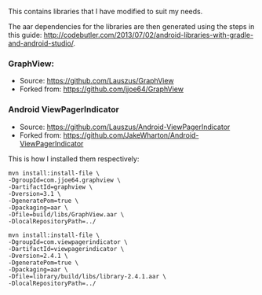 This contains libraries that I have modified to suit my needs.

The aar dependencies for the libraries are then generated using the steps in this guide: <http://codebutler.com/2013/07/02/android-libraries-with-gradle-and-android-studio/>.

### GraphView:
* Source: <https://github.com/Lauszus/GraphView>
* Forked from: <https://github.com/jjoe64/GraphView>

### Android ViewPagerIndicator
* Source: <https://github.com/Lauszus/Android-ViewPagerIndicator>
* Forked from: <https://github.com/JakeWharton/Android-ViewPagerIndicator>

This is how I installed them respectively:

```
mvn install:install-file \
-DgroupId=com.jjoe64.graphview \
-DartifactId=graphview \
-Dversion=3.1 \
-DgeneratePom=true \
-Dpackaging=aar \
-Dfile=build/libs/GraphView.aar \
-DlocalRepositoryPath=../
```

```
mvn install:install-file \
-DgroupId=com.viewpagerindicator \
-DartifactId=viewpagerindicator \
-Dversion=2.4.1 \
-DgeneratePom=true \
-Dpackaging=aar \
-Dfile=library/build/libs/library-2.4.1.aar \
-DlocalRepositoryPath=../
```
